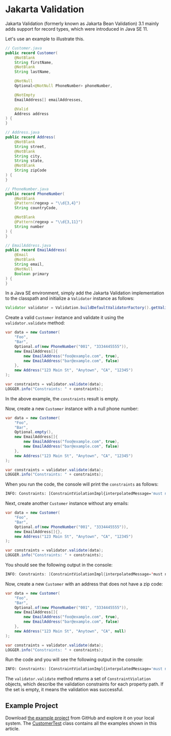 # Jakarta Validation

Jakarta Validation (formerly known as Jakarta Bean Validation) 3.1 mainly adds support for record types, which were introduced in Java SE 11.

Let's use an example to illustrate this.

```java
// Customer.java
public record Customer(
    @NotBlank
    String firstName,
    @NotBlank
    String lastName,

    @NotNull
    Optional<@NotNull PhoneNumber> phoneNumber,

    @NotEmpty
    EmailAddress[] emailAddresses,

    @Valid
    Address address
) {
}

// Address.java
public record Address(
    @NotBlank
    String street,
    @NotBlank
    String city,
    String state,
    @NotBlank
    String zipCode
) {
}

// PhoneNumber.java
public record PhoneNumber(
    @NotBlank
    @Pattern(regexp = "\\d{3,4}")
    String countryCode,

    @NotBlank
    @Pattern(regexp = "\\d{3,11}")
    String number
) {
}

// EmailAddress.java
public record EmailAddress(
    @Email
    @NotBlank
    String email,
    @NotNull
    Boolean primary
) {
}
```

In a Java SE environment, simply add the Jakarta Validation implementation to the classpath and initialize a `Validator` instance as follows:

```java
Validator validator = Validation.buildDefaultValidatorFactory().getValidator();
```

Create a valid `Customer` instance and validate it using the `validator.validate` method:

```java
var data = new Customer(
    "Foo",
    "Bar",
    Optional.of(new PhoneNumber("001", "3334445555")),
    new EmailAddress[]{
        new EmailAddress("foo@example.com", true),
        new EmailAddress("bar@example.com", false)
    },
    new Address("123 Main St", "Anytown", "CA", "12345")
);

var constraints = validator.validate(data);
LOGGER.info("Constraints: " + constraints);
```

In the above example, the `constraints` result is empty.

Now, create a new `Customer` instance with a null phone number:

```java
var data = new Customer(
    "Foo",
    "Bar",
    Optional.empty(),
    new EmailAddress[]{
        new EmailAddress("foo@example.com", true),
        new EmailAddress("bar@example.com", false)
    },
    new Address("123 Main St", "Anytown", "CA", "12345")
);

var constraints = validator.validate(data);
LOGGER.info("Constraints: " + constraints);
```

When you run the code, the console will print the `constraints` as follows:

```bash
INFO: Constraints: [ConstraintViolationImpl{interpolatedMessage='must not be null', propertyPath=phoneNumber, rootBeanClass=class com.example.Customer, messageTemplate='{jakarta.validation.constraints.NotNull.message}'}]
```

Next, create another `Customer` instance without any emails:

```java
var data = new Customer(
    "Foo",
    "Bar",
    Optional.of(new PhoneNumber("001", "3334445555")),
    new EmailAddress[]{},
    new Address("123 Main St", "Anytown", "CA", "12345")
);

var constraints = validator.validate(data);
LOGGER.info("Constraints: " + constraints);
```

You should see the following output in the console:

```java
INFO: Constraints: [ConstraintViolationImpl{interpolatedMessage='must not be empty', propertyPath=emailAddresses, rootBeanClass=class com.example.Customer, messageTemplate='{jakarta.validation.constraints.NotEmpty.message}'}]
```

Now, create a new `Customer` with an address that does not have a zip code:

```java
var data = new Customer(
    "Foo",
    "Bar",
    Optional.of(new PhoneNumber("001", "3334445555")),
    new EmailAddress[]{
        new EmailAddress("foo@example.com", true),
        new EmailAddress("bar@example.com", false)
    },
    new Address("123 Main St", "Anytown", "CA", null)
);

var constraints = validator.validate(data);
LOGGER.info("Constraints: " + constraints);
```

Run the code and you will see the following output in the console:

```bash
INFO: Constraints: [ConstraintViolationImpl{interpolatedMessage='must not be blank', propertyPath=address.zipCode, rootBeanClass=class com.example.Customer, messageTemplate='{jakarta.validation.constraints.NotBlank.message}'}]
```

The `validator.validate` method returns a set of `ConstraintViolation` objects, which describe the validation constraints for each property path. If the set is empty, it means the validation was successful.

## Example Project

Download [the example project](https://github.com/hantsy/jakartaee11-sandbox/tree/master/validation) from GitHub and explore it on your local system. The [CustomerTest](https://github.com/hantsy/jakartaee11-sandbox/blob/master/validation/src/test/java/com/example/CustomerTest.java) class contains all the examples shown in this article.